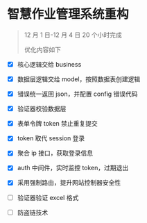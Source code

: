 # 智慧作业管理系统重构

> 12 月 1 日-12 月 4 日 20 个小时完成
>
> 优化内容如下

- [x] 核心逻辑交给 business
- [x] 数据层逻辑交给 model，按照数据表创建逻辑
- [x] 错误统一返回 json，并配置 config 错误代码
- [x] 验证器校验数据层
- [x] 表单令牌 token 禁止重复提交
- [x] token 取代 session 登录
- [x] 聚合 ip 接口，获取登录信息
- [x] auth 中间件，实时监控 token，过期退出
- [x] 采用强制路由，提升网站控制器安全性

- [ ] 验证器验证 excel 格式
- [ ] 防盗链技术
